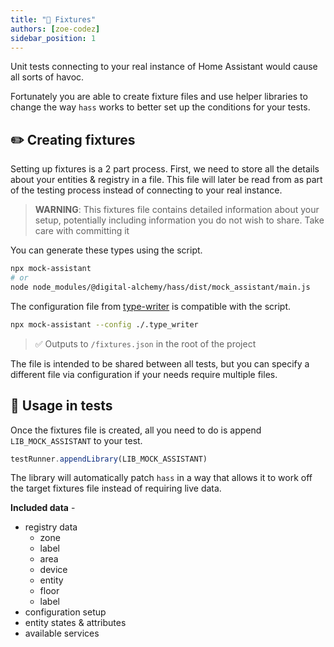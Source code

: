 ```yaml
---
title: "🚟 Fixtures"
authors: [zoe-codez]
sidebar_position: 1
---
```


Unit tests connecting to your real instance of Home Assistant would cause all sorts of havoc.

Fortunately you are able to create fixture files and use helper libraries to change the way `hass` works to better set up the conditions for your tests.

## ✏️ Creating fixtures

Setting up fixtures is a 2 part process. First, we need to store all the details about your entities & registry in a file. This file will later be read from as part of the testing process instead of connecting to your real instance.

> **WARNING**: This fixtures file contains detailed information about your setup, potentially including information you do not wish to share. Take care with committing it

You can generate these types using the script.

```bash
npx mock-assistant
# or
node node_modules/@digital-alchemy/hass/dist/mock_assistant/main.js
```

The configuration file from [type-writer](/docs/home-automation/type-writer) is compatible with the script.

```bash
npx mock-assistant --config ./.type_writer
```

> ✅ Outputs to `/fixtures.json` in the root of the project

The file is intended to be shared between all tests, but you can specify a different file via configuration if your needs require multiple files.

## 📝 Usage in tests

Once the fixtures file is created, all you need to do is append `LIB_MOCK_ASSISTANT` to your test.

```typescript
testRunner.appendLibrary(LIB_MOCK_ASSISTANT)
```

The library will automatically patch `hass` in a way that allows it to work off the target fixtures file instead of requiring live data.

**Included data** -

- registry data
  - zone
  - label
  - area
  - device
  - entity
  - floor
  - label
- configuration setup
- entity states & attributes
- available services
